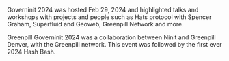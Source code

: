 
Governinit 2024 was hosted Feb 29, 2024 and highlighted talks and workshops with projects and people such as Hats protocol with Spencer Graham, Superfluid and Geoweb, Greenpill Network and more. 

Greenpill Governinit 2024 was a collaboration between Ninit and Greenpill Denver, with the Greenpill network. This event was followed by the first ever 2024 Hash Bash. 